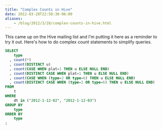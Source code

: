 ```yaml
---
title: "Complex Counts in Hive"
date: 2012-03-28T22:58:30-06:00
aliases:
    - /blog/2012/3/28/complex-counts-in-hive.html
---
```


This came up on the Hive mailing list and I'm putting it here as a reminder to try it out. Here's how to do complex count statements to simplify queries.

```SQL
SELECT
    type
  , count(*)
  , count(DISTINCT u)
  , count(CASE WHEN plat=1 THEN u ELSE NULL END)
  , count(DISTINCT CASE WHEN plat=1 THEN u ELSE NULL END)
  , count(CASE WHEN (type=2 OR type=6) THEN u ELSE NULL END)
  , count(DISTINCT CASE WHEN (type=2 OR type=6) THEN u ELSE NULL END)
FROM
    t
WHERE
    dt in ("2012-1-12-02", "2012-1-12-03")
GROUP BY
    type
ORDER BY
    type
;
```